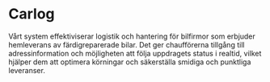 # Carlog

Vårt system effektiviserar logistik och hantering för bilfirmor som erbjuder hemleverans av färdigreparerade bilar. 
Det ger chaufförerna tillgång till adressinformation och möjligheten att följa uppdragets status i realtid, vilket hjälper dem att optimera körningar och säkerställa smidiga och punktliga leveranser.
